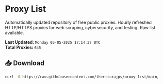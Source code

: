# Proxy List

Automatically updated repository of free public proxies. Hourly refreshed HTTP/HTTPS proxies for web scraping, cybersecurity, and testing. Raw list available.

**Last Updated:** `Monday 05-05-2025 17:14:37 UTC`  
**Total Proxies:** `645`

## 📥 Download
```bash
curl -O https://raw.githubusercontent.com/theriturajps/proxy-list/main/proxies.txt
